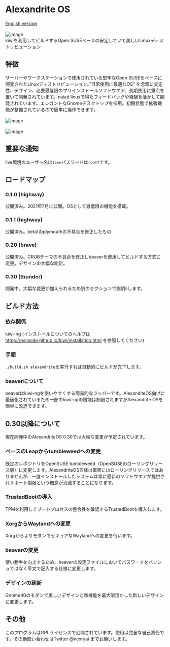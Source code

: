 # Alexandrite OS
[English version](https://github.com/nexryai/project-alexandrite/blob/main/docs/README_en.md) <br> <br>
![image](https://raw.githubusercontent.com/nexryai/project-alexandrite/main/img/Alexandrite.png) <br>
kiwiを利用してビルドするOpen SUSEベースの安定していて美しいLinuxディストリビューション<br>


## 特徴
サーバーやワークステーションで使用されている堅牢なOpen SUSEをベースに開発されたLinuxディストリビューション。”日常使用に最適なOS” を念頭に安定性、デザイン、必要最低限のプリインストールソフトウエア、長期使用に重点を置いて開発されています。naiad linuxで得たフィードバックや経験を活かして開発されています。エレガントなGnomeデスクトップを採用。初期状態で拡張機能が整備されているので簡単に操作できます。<br>
<br>
![image](https://raw.githubusercontent.com/nexryai/project-alexandrite/main/img/desktop1.png) <br> <br>
![image](https://raw.githubusercontent.com/nexryai/project-alexandrite/main/img/desktop2.png)

## 重要な通知
live環境のユーザー名は`live`パスワードは`root7`です。

## ロードマップ

### 0.1.0 (highway)
公開済み。2021年7月に公開。OSとして最低限の機能を搭載。

### 0.1.1 (highway)
公開済み。beta1のplymouthの不具合を修正したもの

### 0.20 (brave)
公開済み。GRUBテーマの不具合を修正しbeaverを使用してビルドする方式に変更。デザインの大幅な刷新。

### 0.30  (thunder)
開発中。大幅な変更が加えられるため別のセクションで説明sします。

## ビルド方法
### 依存関係
kiwi-ng (インストールについてのヘルプは https://osinside.github.io/kiwi/installation.html を参照してください)

### 手順
`./build.sh alexandrite`を実行すれば自動的にビルドが完了します。

### beaverについて
beaverはkiwi-ngを使いやすくする簡易的なラッパーです。AlexanditeOS向けに最適化されているため一部のkiwi-ngの機能は制限されますがAlexandrite OSを簡単に改造できます。

## 0.30以降について
現在開発中のAlexandriteOS 0.30では大幅な変更が予定されています。
### ベースのLeapからtumbleweedへの変更
既定のレポジトリをOpenSUSE tumbleweed（OpenSUSEのローリングリリース版）に変更します。AlexandriteOS自体は厳密にはローリングリリースではありませんが、一度インストールしたシステムは常に最新のソフトウエアが提供されサポート期限という概念が消滅することになります。
### TrustedBootの導入
TPMを利用してブートプロセスの整合性を確認するTrustedBootを導入します。
### XorgからWaylandへの変更
XorgからよりモダンでセキュアなWaylandへの変更を行います。
### beaverの変更
使い勝手を向上するため、beaverの設定ファイルにおいてパスワードをハッシュではなく平文で記入する仕様に変更します。
### デザインの刷新
Gnome40のモダンで美しいデザインと新機能を最大限活かした新しいデザインに変更します。

## その他
このプログラムはGPLライセンスで公開されています。使用は完全な自己責任です。その他問い合わせはTwitter @nexryai までお願いします。
